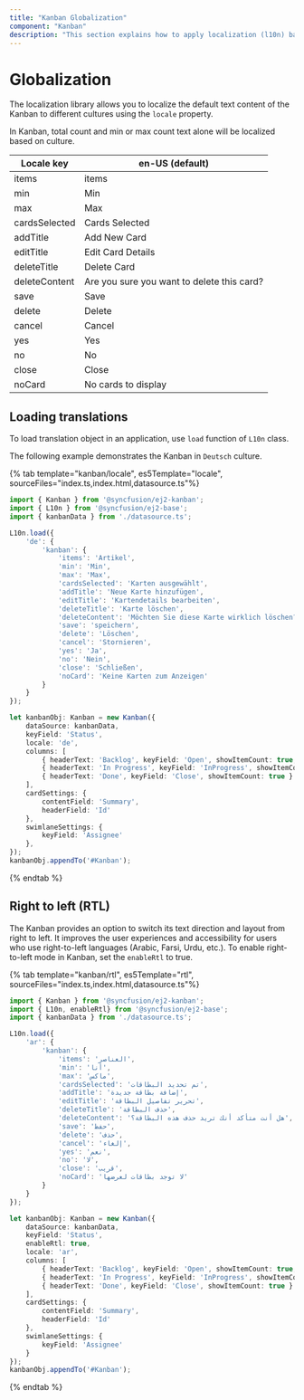 ```yaml
---
title: "Kanban Globalization"
component: "Kanban"
description: "This section explains how to apply localization (l10n) based on culture file and right-to-left (RTL) in Kanban board."
---
```


# Globalization

The localization library allows you to localize the default text content of the Kanban to different cultures using the `locale` property.

In Kanban, total count and min or max count text alone will be localized based on culture.

| Locale key | en-US (default)  |
|------|------|
| items |  items |
| min |  Min |
| max |  Max |
| cardsSelected | Cards Selected |
| addTitle | Add New Card |
| editTitle | Edit Card Details |
| deleteTitle | Delete Card |
| deleteContent | Are you sure you want to delete this card? |
| save | Save |
| delete | Delete |
| cancel | Cancel |
| yes | Yes |
| no | No |
| close | Close |
| noCard | No cards to display |

## Loading translations

To load translation object in an application, use `load` function of `L10n` class.

The following example demonstrates the Kanban in `Deutsch` culture.

{% tab template="kanban/locale", es5Template="locale", sourceFiles="index.ts,index.html,datasource.ts"%}

```typescript
import { Kanban } from '@syncfusion/ej2-kanban';
import { L10n } from '@syncfusion/ej2-base';
import { kanbanData } from './datasource.ts';

L10n.load({
    'de': {
        'kanban': {
            'items': 'Artikel',
            'min': 'Min',
            'max': 'Max',
            'cardsSelected': 'Karten ausgewählt',
            'addTitle': 'Neue Karte hinzufügen',
            'editTitle': 'Kartendetails bearbeiten',
            'deleteTitle': 'Karte löschen',
            'deleteContent': 'Möchten Sie diese Karte wirklich löschen?',
            'save': 'speichern',
            'delete': 'Löschen',
            'cancel': 'Stornieren',
            'yes': 'Ja',
            'no': 'Nein',
            'close': 'Schließen',
            'noCard': 'Keine Karten zum Anzeigen'
        }
    }
});

let kanbanObj: Kanban = new Kanban({
    dataSource: kanbanData,
    keyField: 'Status',
    locale: 'de',
    columns: [
        { headerText: 'Backlog', keyField: 'Open', showItemCount: true, minCount: 6 },
        { headerText: 'In Progress', keyField: 'InProgress', showItemCount: true, maxCount: 3 },
        { headerText: 'Done', keyField: 'Close', showItemCount: true }
    ],
    cardSettings: {
        contentField: 'Summary',
        headerField: 'Id'
    },
    swimlaneSettings: {
        keyField: 'Assignee'
    },
});
kanbanObj.appendTo('#Kanban');
```

{% endtab %}

## Right to left (RTL)

The Kanban provides an option to switch its text direction and layout from right to left. It improves the user experiences and accessibility for users who use right-to-left languages (Arabic, Farsi, Urdu, etc.). To enable right-to-left mode in Kanban, set the `enableRtl` to true.

{% tab template="kanban/rtl", es5Template="rtl", sourceFiles="index.ts,index.html,datasource.ts"%}

```typescript
import { Kanban } from '@syncfusion/ej2-kanban';
import { L10n, enableRtl} from '@syncfusion/ej2-base';
import { kanbanData } from './datasource.ts';

L10n.load({
    'ar': {
        'kanban': {
            'items': 'العناصر',
            'min': 'أنا',
            'max': 'ماكس',
            'cardsSelected': 'تم تحديد البطاقات',
            'addTitle': 'إضافة بطاقة جديدة',
            'editTitle': 'تحرير تفاصيل البطاقة',
            'deleteTitle': 'حذف البطاقة',
            'deleteContent': 'هل أنت متأكد أنك تريد حذف هذه البطاقة؟',
            'save': 'حفظ',
            'delete': 'حذف',
            'cancel': 'إلغاء',
            'yes': 'نعم',
            'no': 'لا',
            'close': 'قريب',
            'noCard': 'لا توجد بطاقات لعرضها'
        }
    }
});

let kanbanObj: Kanban = new Kanban({
    dataSource: kanbanData,
    keyField: 'Status',
    enableRtl: true,
    locale: 'ar',
    columns: [
        { headerText: 'Backlog', keyField: 'Open', showItemCount: true, minCount: 2 },
        { headerText: 'In Progress', keyField: 'InProgress', showItemCount: true, maxCount: 3 },
        { headerText: 'Done', keyField: 'Close', showItemCount: true }
    ],
    cardSettings: {
        contentField: 'Summary',
        headerField: 'Id'
    },
    swimlaneSettings: {
        keyField: 'Assignee'
    }
});
kanbanObj.appendTo('#Kanban');
```

{% endtab %}
